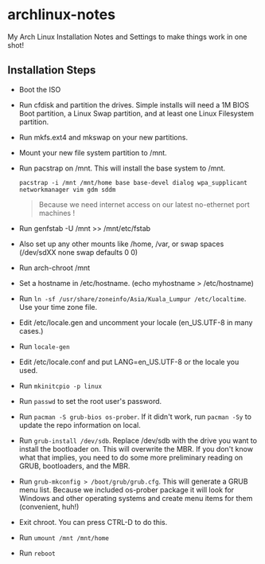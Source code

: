 # archlinux-notes
My Arch Linux Installation Notes and Settings to make things work in one shot!

## Installation Steps
- Boot the ISO
- Run cfdisk and partition the drives. Simple installs will need a 1M BIOS Boot partition, a Linux Swap partition, and at least one Linux Filesystem partition.
- Run mkfs.ext4 and mkswap on your new partitions.
- Mount your new file system partition to /mnt.
- Run pacstrap on /mnt. This will install the base system to /mnt.
  ``` 
  pacstrap -i /mnt /mnt/home base base-devel dialog wpa_supplicant networkmanager vim gdm sddm 
  ```
  > Because we need internet access on our latest no-ethernet port machines ! 
  
- Run genfstab -U /mnt >> /mnt/etc/fstab
- Also set up any other mounts like /home, /var, or swap spaces (/dev/sdXX none swap defaults 0 0)
- Run arch-chroot /mnt
- Set a hostname in /etc/hostname. (echo myhostname > /etc/hostname)
- Run `ln -sf /usr/share/zoneinfo/Asia/Kuala_Lumpur /etc/localtime`. Use your time zone file.
- Edit /etc/locale.gen and uncomment your locale (en_US.UTF-8 in many cases.)
- Run `locale-gen`
- Edit /etc/locale.conf and put LANG=en_US.UTF-8 or the locale you used.
- Run `mkinitcpio -p linux`
- Run `passwd` to set the root user's password.
- Run `pacman -S grub-bios os-prober`. If it didn't work, run `pacman -Sy` to update the repo information on local.
- Run `grub-install /dev/sdb`. Replace /dev/sdb with the drive you want to install the bootloader on. This will overwrite the MBR. If you don't know what that implies, you need to do some more preliminary reading on GRUB, bootloaders, and the MBR.
- Run `grub-mkconfig > /boot/grub/grub.cfg`. This will generate a GRUB menu list. Because we included os-prober package it will look for Windows and other operating systems and create menu items for them (convenient, huh!)
- Exit chroot. You can press CTRL-D to do this.
- Run `umount /mnt /mnt/home`
- Run `reboot`
